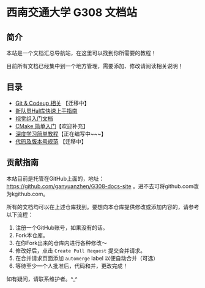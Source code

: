 # 西南交通大学 G308 文档站

## 简介

本站是一个文档汇总导航站，在这里可以找到你所需要的教程！

目前所有文档已经集中到一个地方管理，需要添加、修改请阅读相关说明！
## 目录

- [Git & Codeup 相关](/Projects/git-codeup-g308) 【迁移中】
- [新队员Hal库快速上手指南](/Projects/G308_HAL_Guide/README.md)
- [视觉组入门文档](/Projects/G308-Visual-Guide/README.md)
- [CMake 简单入门](https://www.300c.top/2023/02/09/CMake-tutorial/)【欢迎补充】
- [深度学习简单教程](https://github.com/ganyuanzhen/Deep-Learning-Notes)【正在编写中~~~】
- [代码及版本号规范](/Projects/code-and-versioning-format) 【迁移中】

## 贡献指南

本站目前是托管在GitHub上面的，地址：https://github.com/ganyuanzhen/G308-docs-site 。进不去可将github.com改为kgithub.com。

所有的文档均可以在上述仓库找到。要想向本仓库提供修改或添加内容的，请参考以下流程：

1. 注册一个GitHub账号，如果没有的话。
2. Fork本仓库。
3. 在你Fork出来的仓库内进行各种修改～
4. 修改好后，点击 `Create Pull Request` 提交合并请求。
5. 在合并请求页面添加 `automerge` label 以便自动合并（可选）
6. 等待至少一个人批准后，代码和并，更改完成！

如有疑问，请联系维护者。^_^
